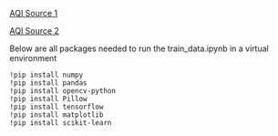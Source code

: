 [AQI Source 1](https://sthj.sh.gov.cn/kqzlssfb/index.html)<br>

[AQI Source 2](https://www.qweather.com//air/hongkou-101021600.html)

Below are all packages needed to run the train_data.ipynb in a virtual environment
```
!pip install numpy
!pip install pandas
!pip install opencv-python
!pip install Pillow
!pip install tensorflow
!pip install matplotlib
!pip install scikit-learn
```